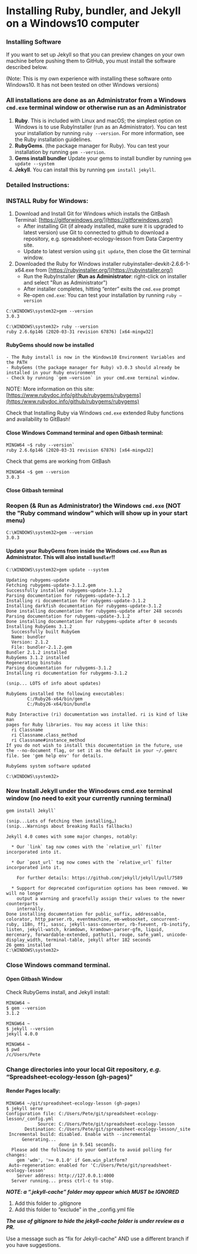 ---
---
Installing Ruby, bundler, and Jekyll on  a Windows10 computer
======================

### Installing Software

If you want to set up Jekyll so that you can preview changes on your own machine before pushing them to GitHub, 
you must install the software described below. 

(Note: This is my own experience with installing these
software onto Windows10. It has not been tested on other Windows versions)

### All installations are done as an Administrator from a Windows `cmd.exe` terminal window or otherwise run as an Administrator

1.	**Ruby**. This is included with Linux and macOS; the simplest option on Windows is to use RubyInstaller (run as an Administrator). You can test your installation by running `ruby --version`. For more information, see the Ruby installation guidelines.
2.	**RubyGems**. (the package manager for Ruby). You can test your installation by running `gem --version`.
3.  **Gems install bundler** Update your gems to install bundler by running `gem update --system`
3.	**Jekyll**. You can install this by running `gem install jekyll`.

### Detailed Instructions:
### INSTALL Ruby for Windows:

1.	Download and Install Git for Windows which installs the GitBash Terminal: [https://gitforwindows.org/](https://gitforwindows.org/)
	- After installing Git (if already installed, make sure it is upgraded to latest version) use Git to connected to github to download a repository, e.g. spreadsheet-ecology-lesson from Data Carpentry site.
	- Update to latest version using `git update`, then close the Git terminal window.
2.	Downloaded the Ruby for Windows installer rubyinstaller-devkit-2.6.6-1-x64.exe from  [https://rubyinstaller.org/](https://rubyinstaller.org/)
	- Run the RubyInstaller (**Run as Administrator**: right-click on installer and select "Run as Administrator") 
	- After installer completes, hitting “enter” exits the `cmd.exe` prompt
	- Re-open `cmd.exe`: You can test your installation by running `ruby –version`

```
C:\WINDOWS\system32>gem --version
3.0.3

C:\WINDOWS\system32> ruby --version
ruby 2.6.6p146 (2020-03-31 revision 67876) [x64-mingw32]
``` 
#### RubyGems should now be installed

	- The Ruby install is now in the Windows10 Environment Variables and the PATH
	- RubyGems (the package manager for Ruby) v3.0.3 should already be installed in your Ruby environment
	- Check by running `gem –version` in your cmd.exe terminal window.
	
NOTE: More information on this site: [https://www.rubydoc.info/github/rubygems/rubygems](https:/www.rubydoc.info/github/rubygems/rubygems)
	
Check that Installing Ruby via Windows `cmd.exe` extended Ruby functions and availability to GitBash!

#### Close Windows Command terminal and open Gitbash terminal:
```
MINGW64 ~$ ruby --version`
ruby 2.6.6p146 (2020-03-31 revision 67876) [x64-mingw32]
```	
Check that gems are working from GitBash
```
MINGW64 ~$ gem --version
3.0.3
```
#### Close Gitbash terminal

### Reopen (& Run as Administrator) the Windows `cmd.exe` (NOT the "Ruby command window" which will show up in your start menu)

```
C:\WINDOWS\system32>gem --version
3.0.3
```
#### Update your RubyGems from inside the Windows `cmd.exe` Run as Administrator. This will also install `bundler`!!
```
C:\WINDOWS\system32>gem update --system
```
```
Updating rubygems-update
Fetching rubygems-update-3.1.2.gem
Successfully installed rubygems-update-3.1.2
Parsing documentation for rubygems-update-3.1.2
Installing ri documentation for rubygems-update-3.1.2
Installing darkfish documentation for rubygems-update-3.1.2
Done installing documentation for rubygems-update after 248 seconds
Parsing documentation for rubygems-update-3.1.2
Done installing documentation for rubygems-update after 0 seconds
Installing RubyGems 3.1.2
  Successfully built RubyGem
  Name: bundler
  Version: 2.1.2
  File: bundler-2.1.2.gem
Bundler 2.1.2 installed
RubyGems 3.1.2 installed
Regenerating binstubs
Parsing documentation for rubygems-3.1.2
Installing ri documentation for rubygems-3.1.2

(snip... LOTS of info about updates)

RubyGems installed the following executables:
        C:/Ruby26-x64/bin/gem
        C:/Ruby26-x64/bin/bundle

Ruby Interactive (ri) documentation was installed. ri is kind of like man
pages for Ruby libraries. You may access it like this:
  ri Classname
  ri Classname.class_method
  ri Classname#instance_method
If you do not wish to install this documentation in the future, use the --no-document flag, or set it as the default in your ~/.gemrc file. See 'gem help env' for details.

RubyGems system software updated

C:\WINDOWS\system32>
```
### Now Install Jekyll under the Winodows cmd.exe terminal window (no need to exit your currently running terminal) 
```
gem install Jekyll`
```
```
(snip...Lots of fetching then installing…)
(snip...Warnings about breaking Rails fallbacks)

Jekyll 4.0 comes with some major changes, notably:

  * Our `link` tag now comes with the `relative_url` filter incorporated into it.
    
  * Our `post_url` tag now comes with the `relative_url` filter incorporated into it.
    
    For further details: https://github.com/jekyll/jekyll/pull/7589

  * Support for deprecated configuration options has been removed. We will no longer
    output a warning and gracefully assign their values to the newer counterparts
    internally.
Done installing documentation for public_suffix, addressable, colorator, http_parser.rb, eventmachine, em-websocket, concurrent-ruby, i18n, ffi, sassc, jekyll-sass-converter, rb-fsevent, rb-inotify, listen, jekyll-watch, kramdown, kramdown-parser-gfm, liquid, mercenary, forwardable-extended, pathutil, rouge, safe_yaml, unicode-display_width, terminal-table, jekyll after 182 seconds
26 gems installed
C:\WINDOWS\system32> 
```
### Close Windows command terminal.
#### Open Gitbash Window

Check RubyGems install, and Jekyll install:
```
MINGW64 ~
$ gem --version
3.1.2

MINGW64 ~
$ jekyll --version
jekyll 4.0.0

MINGW64 ~
$ pwd
/c/Users/Pete
```
### Change directories into your local Git repository, *e.g.* “Spreadsheet-ecology-lesson (gh-pages)”
#### Render Pages locally: 
```
MINGW64 ~/git/spreadsheet-ecology-lesson (gh-pages)
$ jekyll serve
Configuration file: C:/Users/Pete/git/spreadsheet-ecology-lesson/_config.yml
            Source: C:/Users/Pete/git/spreadsheet-ecology-lesson
       Destination: C:/Users/Pete/git/spreadsheet-ecology-lesson/_site
 Incremental build: disabled. Enable with --incremental
      Generating...
                    done in 9.541 seconds.
  Please add the following to your Gemfile to avoid polling for changes:
    gem 'wdm', '>= 0.1.0' if Gem.win_platform?
 Auto-regeneration: enabled for 'C:/Users/Pete/git/spreadsheet-ecology-lesson'
    Server address: http://127.0.0.1:4000
  Server running... press ctrl-c to stop.
```


***NOTE: a  “.jekyll-cache” folder may appear which MUST be IGNORED***

1.	Add this folder to .gitignore 
2.	Add this folder to “exclude” in the _config.yml file

***The use of gitignore to hide the jekyll-cache folder is under review as a PR.***

Use a message such as “fix for Jekyll-cache” AND use a different branch if you have suggestions.

